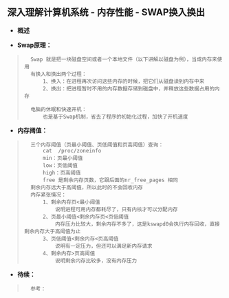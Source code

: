 ## 深入理解计算机系统 - 内存性能 - SWAP换入换出
- **概述**
>
>
>
>

- **Swap原理：**
>       Swap 就是把一块磁盘空间或者一个本地文件（以下讲解以磁盘为例），当成内存来使用
>       有换入和换出两个过程：
>           1、换入：在进程再次访问这些内存的时候，把它们从磁盘读到内存中来
>           2、换出：把进程暂时不用的内存数据存储到磁盘中，并释放这些数据占用的内存
>
>       电脑的休眠和快速开机：
>           也是基于Swap机制，省去了程序的初始化过程，加快了开机速度
>

- **内存阈值：**
>       三个内存阈值（页最小阈值、页低阈值和页高阈值）查询：
>           cat  /proc/zoneinfo
>           min：页最小阈值
>           low：页低阈值
>           high：页高阈值
>           free 是剩余内存页数，它跟后面的nr_free_pages 相同
>       剩余内存远大于高阈值，所以此时的不会回收内存
>       内存紧张情况：
>           1、剩余内存页<最小阈值
>               说明进程可用内存都耗尽了，只有内核才可以分配内存
>           2、页最小阈值<剩余内存页<页低阈值
>               内存压力比较大，剩余内存不多了，这是kswapd0会执行内存回收，直接剩余内存大于高阈值为止
>           3、页低阈值<剩余内存<页高阈值
>               说明有一定压力，但还可以满足新内存请求
>           4、剩余内存>页高阈值
>               说明剩余内存比较多，没有内存压力
>
>
>
>
>

- **待续：**
>       参考：
>
>
>
>
>
>
>
>
>
>
>
>
>
>
>
>
>
